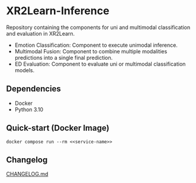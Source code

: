 # XR2Learn-Inference

Repository containing the components for uni and multimodal classification and evaluation in XR2Learn.
- Emotion Classification: Component to execute unimodal inference.
- Multimodal Fusion: Component to combine multiple modalities predictions into a single final prediction. 
- ED Evaluation: Component to evaluate uni or multimodal classification models.

## Dependencies 
- Docker
- Python 3.10 

## Quick-start (Docker Image)

`docker compose run --rm <<service-name>>`

## Changelog
[CHANGELOG.md]

[CHANGELOG.md]: https://github.com/um-xr2learn-enablers/XR2Learn-Inference/blob/master/CHANGELOG.md
